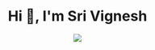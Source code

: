 <h1 align="center">Hi 👋, I'm Sri Vignesh</h1>

<p align="center"> 
    <img src="https://github-readme-stats.vercel.app/api?username=srivickynesh&show_icons=true%22%20alt=%22srivickynesh%22"/> 
</p>
